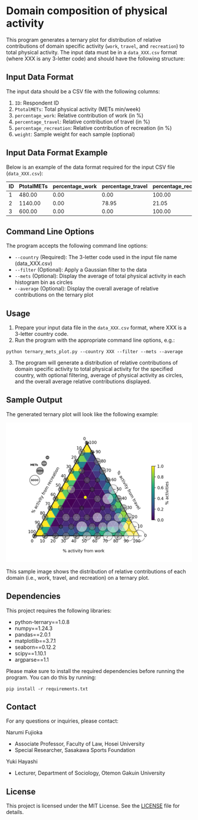 
# Domain composition of physical activity

This program generates a ternary plot for distribution of relative contributions of domain specific activity (`work`, `travel`, and `recreation`) to total physical activity. The input data must be in a `data_XXX.csv` format (where XXX is any 3-letter code) and should have the following structure:

## Input Data Format

The input data should be a CSV file with the following columns:

1. `ID`: Respondent ID
2. `PtotalMETs`: Total physical activity (METs min/week)
3. `percentage_work`: Relative contribution of work (in %)
4. `percentage_travel`: Relative contribution of travel (in %)
5. `percentage_recreation`: Relative contribution of recreation (in %)
6. `weight`: Sample weight for each sample (optional)

## Input Data Format Example

Below is an example of the data format required for the input CSV file (`data_XXX.csv`):

| ID    | PtotalMETs | percentage_work | percentage_travel | percentage_recreation | weight   |
|-------|------------|-----------------|-------------------|-----------------------|----------|
| 1 | 480.00     | 0.00            | 0.00              | 100.00                | 3644.23  |
| 2 | 1140.00    | 0.00            | 78.95             | 21.05                 | 5731.78  |
| 3 | 600.00     | 0.00            | 0.00              | 100.00                | 9216.62 |

## Command Line Options

The program accepts the following command line options:

- `--country` (Required): The 3-letter code used in the input file name (data_XXX.csv)
- `--filter` (Optional): Apply a Gaussian filter to the data
- `--mets` (Optional): Display the average of total physical activity in each histogram bin as circles
- `--average` (Optional): Display the overall average of relative contributions on the ternary plot

## Usage

1. Prepare your input data file in the `data_XXX.csv` format, where XXX is a 3-letter country code.
2. Run the program with the appropriate command line options, e.g.:

```
python ternary_mets_plot.py --country XXX --filter --mets --average
```

3. The program will generate a distribution of relative contributions of domain specific activity to total physical activity for the specified country, with optional filtering, average of physical activity as circles, and the overall average relative contributions displayed.

## Sample Output

The generated ternary plot will look like the following example:

![Sample Ternary Plot](sample.png)

This sample image shows the distribution of relative contributions of each domain (i.e., work, travel, and recreation) on a ternary plot.

## Dependencies

This project requires the following libraries:

- python-ternary==1.0.8
- numpy==1.24.3
- pandas==2.0.1
- matplotlib==3.7.1
- seaborn==0.12.2
- scipy==1.10.1
- argparse==1.1

Please make sure to install the required dependencies before running the program. You can do this by running:

```
pip install -r requirements.txt
```

## Contact

For any questions or inquiries, please contact:

Narumi Fujioka
- Associate Professor, Faculty of Law, Hosei University
- Special Researcher, Sasakawa Sports Foundation

Yuki Hayashi
- Lecturer, Department of Sociology, Otemon Gakuin University

## License

This project is licensed under the MIT License. See the [LICENSE](LICENSE) file for details.
